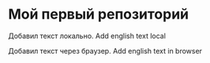 # Мой первый репозиторий

Добавил текст локально. Add english text local

Добавил текст через браузер. Add english text in browser
